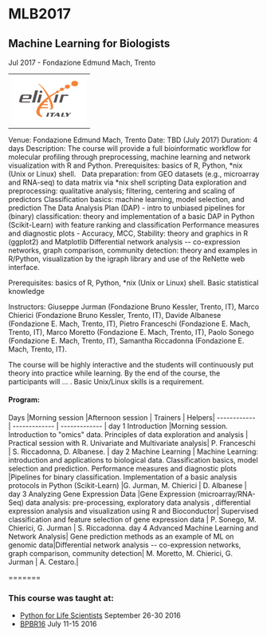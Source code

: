 # MLB2017
## Machine Learning for Biologists
Jul 2017 - Fondazione Edmund Mach, Trento

 <table style="width:100%">
  <tr>
    <td><img src="./img/elixir_ita_logo.png" alt="yay" height="100" width="150"></td>
    <tr/>
</table>

Venue: Fondazione Edmund Mach, Trento
Date: TBD (July 2017)
Duration: 4 days
Description: The course will provide a full bioinformatic workflow for molecular profiling through preprocessing, machine learning and network visualization with R and Python.
Prerequisites: basics of R, Python, \*nix (Unix or Linux) shell.  
Data preparation: from GEO datasets (e.g., microarray and RNA-seq) to data matrix via \*nix shell scripting
Data exploration and preprocessing: qualitative analysis; filtering, centering and scaling of predictors
Classification basics: machine learning, model selection, and prediction
The Data Analysis Plan (DAP) - intro to unbiased pipelines for (binary) classification: theory and implementation of a basic DAP in Python (Scikit-Learn) with feature ranking and classification
Performance measures and diagnostic plots - Accuracy, MCC, Stability: theory and graphics in R (ggplot2) and Matplotlib
Differential network analysis -- co-expression networks, graph comparison, community detection: theory and examples in R/Python, visualization by the igraph library and use of the ReNette web interface.


Prerequisites: basics of R, Python, \*nix (Unix or Linux) shell. Basic statistical knowledge

Instructors: Giuseppe Jurman (Fondazione Bruno Kessler, Trento, IT), Marco Chierici (Fondazione Bruno Kessler, Trento, IT), Davide Albanese (Fondazione E. Mach, Trento, IT), Pietro Franceschi (Fondazione E. Mach, Trento, IT), Marco Moretto (Fondazione E. Mach, Trento, IT), Paolo Sonego (Fondazione E. Mach, Trento, IT), Samantha Riccadonna (Fondazione E. Mach, Trento, IT).

The course will be highly interactive and the students will continuously put theory into practice while learning. By the end of the course, the participants will ... . Basic Unix/Linux skills is a requirement.



#### Program:



Days |Morning session |Afternoon session | Trainers | Helpers|
------------ | ------------- | ------------- |
day 1 Introduction |Morning session. Introduction to "omics" data. Principles of data exploration and  analysis | Practical session with R. Univariate and Multivariate analysis|  P. Franceschi | S. Riccadonna, D. Albanese. |
day 2 Machine Learning | Machine Learning: introduction and applications to biological data. Classification basics, model selection and prediction. Performance measures and diagnostic plots |Pipelines for binary classification. Implementation of a basic analysis protocols in Python (Scikit-Learn) |G. Jurman, M. Chierici |  D. Albanese |
day 3 Analyzing Gene Expression Data |Gene Expression (microarray/RNA-Seq) data analysis: pre-processing, exploratory data analysis , differential expression analysis and visualization using R and Bioconductor| Supervised classification and feature selection of gene expression data |  P. Sonego, M. Chierici, G. Jurman | S. Riccadonna.
day 4 Advanced Machine Learning and Network Analysis| Gene prediction methods as an example of ML on genomic data|Differential network analysis -- co-expression networks, graph comparison, community detection| M. Moretto, M. Chierici, G. Jurman | A. Cestaro.|



=======


### This course was taught at:
-  [Python for Life Scientists](http://bioinformaticstraining.pythonanywhere.com/course/11/) September 26-30 2016 </br>
-   [BPBR16](http://gtpb.igc.gulbenkian.pt/bicourses/BPBR16/) July 11-15 2016<br/>
